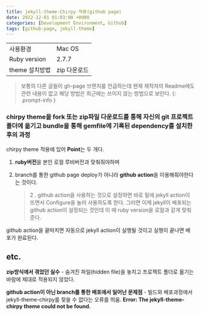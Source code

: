 ```yaml
---
title: jekyll-theme-Chirpy 적용(github page)
date: 2022-12-01 01:03:00 +0900
categories: [Development Environment, Github]
tags: [github-page, jekyll-theme]
---
```


|  |   |
|--|--|
| 사용환경 | Mac OS  |
| Ruby version  | 2.7.7 |
| theme 설치방법  | zip 다운로드 |

>보통의 다른 글들이 gh-page 브랜치를 언급하는데 현재 제작자의 Readme에도 관련 내용이 없고 해당 방법은 최근에는 쓰이지 않는 방법으로 보인다.
{: .prompt-info }

### chirpy theme을 fork 또는 zip파일 다운로드를 통해 자신의 git 프로젝트 폴더에 옮기고 bundle을 통해 gemfile에 기록된 dependency를 설치한 후의 과정

chirpy theme 적용에 있어 **Point**는 두 개다.
1. **ruby버전**을 본인 로컬 루비버전과 맞춰줘야하며
2. branch를 통한 github page deploy가 아니라 **github action**을 이용해줘야한다는 것이다.

	>2 . github action을 사용하는 것으로 설정하면 바로 밑에 jekyll action이 뜨면서 Configure을 눌러 사용하도록 한다.
그러면 이제 jekyll이 배포되는 github action이 설정되는 것인데 이 때 ruby version을 로컬과 같게 맞춰준다.

github action을 끝마치면 자동으로 jekyll action이 실행될 것이고 실행이 끝나면 배포가 완료된다.


etc.
----
**zip방식에서 겪었던 실수** - 숨겨진 파일(hidden file)을 놓치고 프로젝트 폴더로 옮기는 바람에 제대로 적용되지 않았다.

**github action이 아닌 branch를 통한 배포에서 일어난 문제점** - 빌드와 배포과정에서 jekyll-theme-chirpy를 찾을 수 없다는 오류를 띄움.  **Error: The jekyll-theme-chirpy theme could not be found.**
 



